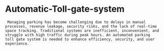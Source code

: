 # Automatic-Toll-gate-system
     Managing parking has become challenging due to delays in manual processes, revenue leakage, security risks, and the lack of real-time space tracking. Traditional systems are inefficient, inconvenient, and struggle with high traffic during peak hours. An automated parking toll gate system is needed to enhance efficiency, security, and user experience.
